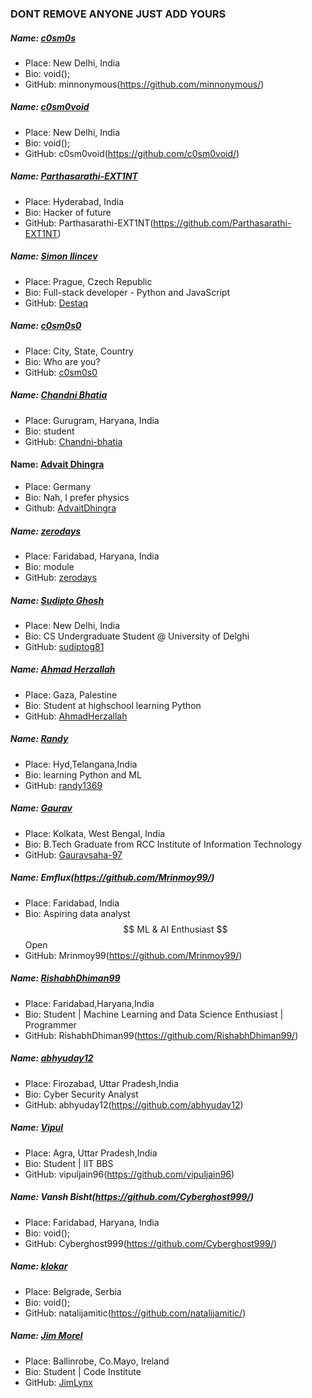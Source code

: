 ### DONT REMOVE ANYONE JUST ADD YOURS

##### Name: [c0sm0s](https://github.com/minnonymous/)

- Place: New Delhi, India
- Bio: void();
- GitHub: minnonymous(https://github.com/minnonymous/)

##### Name: [c0sm0void](https://github.com/c0sm0void/)

- Place: New Delhi, India
- Bio: void();
- GitHub: c0sm0void(https://github.com/c0sm0void/)

##### Name: [Parthasarathi-EXT1NT](https://github.com/Parthasarathi-EXT1NT)

- Place: Hyderabad, India
- Bio: Hacker of future
- GitHub: Parthasarathi-EXT1NT(https://github.com/Parthasarathi-EXT1NT)

##### Name: [Simon Ilincev](https://www.github.com/Destaq)

- Place: Prague, Czech Republic
- Bio: Full-stack developer - Python and JavaScript
- GitHub: [Destaq](https://www.github.com/Destaq)

##### Name: [c0sm0s0](https://github.com/c0sm0s0)

- Place: City, State, Country
- Bio: Who are you?
- GitHub: [c0sm0s0](https://github.com/c0sm0s0)

##### Name: [Chandni Bhatia](https://github.com/Chandni-bhatia)

- Place: Gurugram, Haryana, India
- Bio: student
- GitHub: [Chandni-bhatia](https://github.com/Chandni-bhatia)

#### Name: [Advait Dhingra](https://github.com/AdvaitDhingra)

- Place: Germany
- Bio: Nah, I prefer physics
- Github: [AdvaitDhingra](https://github.com/AdvaitDhingra)

##### Name: [zerodays](https://github.com/zerodays39/)

- Place: Faridabad, Haryana, India
- Bio: module
- GitHub: [zerodays](https://github.com/zerodays39)

##### Name: [Sudipto Ghosh](https://github.com/sudiptog81)

- Place: New Delhi, India
- Bio: CS Undergraduate Student @ University of Delghi
- GitHub: [sudiptog81](https://github.com/sudiptog81)

##### Name: [Ahmad Herzallah](https://github.com/AhmadHerzallah)

- Place: Gaza, Palestine
- Bio: Student at highschool learning Python
- GitHub: [AhmadHerzallah](https://github.com/AhmadHerzallah)

##### Name: [Randy](https://github.com/randy1369)

- Place: Hyd,Telangana,India
- Bio: learning Python and ML
- GitHub: [randy1369](https://github.com/randy1369)

##### Name: [Gaurav](https://github.com/Gauravsaha-97)

- Place: Kolkata, West Bengal, India
- Bio: B.Tech Graduate from RCC Institute of Information Technology
- GitHub: [Gauravsaha-97](https://github.com/Gauravsaha-97)

##### Name: Emflux(https://github.com/Mrinmoy99/)

- Place: Faridabad, India
- Bio: Aspiring data analyst $$ ML & AI Enthusiast $$ Open
- GitHub: Mrinmoy99(https://github.com/Mrinmoy99/)

##### Name: [RishabhDhiman99](https://github.com/RishabhDhiman99/)

- Place: Faridabad,Haryana,India
- Bio: Student | Machine Learning and Data Science Enthusiast | Programmer
- GitHub: RishabhDhiman99(https://github.com/RishabhDhiman99/)

##### Name: [abhyuday12](https://github.com/abhyuday12)

- Place: Firozabad, Uttar Pradesh,India
- Bio: Cyber Security Analyst
- GitHub: abhyuday12(https://github.com/abhyuday12)

##### Name: [Vipul](https://github.com/vipuljain96)

- Place: Agra, Uttar Pradesh,India
- Bio: Student | IIT BBS
- GitHub: vipuljain96(https://github.com/vipuljain96)

##### Name: Vansh Bisht(https://github.com/Cyberghost999/)

- Place: Faridabad, Haryana, India
- Bio: void();
- GitHub: Cyberghost999(https://github.com/Cyberghost999/)

##### Name: [klokar](https://github.com/natalijamitic/)

- Place: Belgrade, Serbia
- Bio: void();
- GitHub: natalijamitic(https://github.com/natalijamitic/)

##### Name: [Jim Morel](https://github.com/JimLynx)
- Place: Ballinrobe, Co.Mayo, Ireland
- Bio: Student | Code Institute
- GitHub: [JimLynx](https://github.com/JimLynx)
